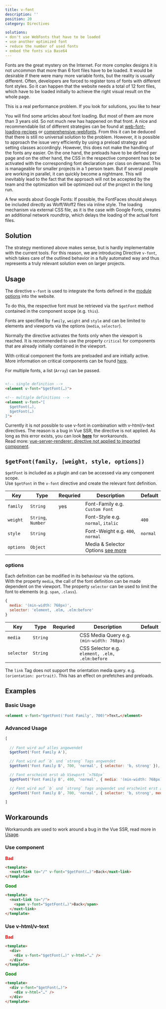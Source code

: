 ```yaml
---
title: v-font
description: ''
position: 20
category: Directives

solutions: 
- don't use WebFonts that have to be loaded
- use another optimized font
- reduce the number of used fonts
- embed the fonts via Base64
---
```


Fonts are the great mystery on the Internet. For more complex designs it is not uncommon that more than 6 font files have to be loaded. It would be desirable if there were many more variable fonts, but the reality is usually different. Often, developers are forced to register tons of fonts with different font styles. So it can happen that the website needs a total of 12 font files, which have to be loaded initially to achieve the right visual result on the whole page.

This is a real performance problem. If you look for solutions, you like to hear

<list :items="solutions" type="info"></list>

You will find some articles about font loading. But most of them are more than 3 years old. So not much new has happened on that front. A nice and recommendable list of different strategies can be found at [web-font-loading-recipes](https://github.com/zachleat/web-font-loading-recipes) or 
[comprehensive-webfonts](https://www.zachleat.com/web/comprehensive-webfonts/). From this it can be deduced that there is still no universal solution to the problem. However, it is possible to approach the issue very efficiently by using a preload strategy and setting classes accordingly. However, this does not make the handling of the fonts any easier. On the one hand, the preloads have to be defined per page and on the other hand, the CSS in the respective component has to be activated with the corresponding font declaration per class on demand. This is manageable for smaller projects in a 1 person team. But if several people are working in parallel, it can quickly become a nightmare. This will inevitably lead to the fact that the approach will not be accepted by the team and the optimization will be optimized out of the project in the long run.

<alert type="info">A few words about Google Fonts: If possible, the FontFaces should always be included directly as Woff/Woff2 files via inline style. The loading mechanism via external CSS file, as it is the case with Google Fonts, creates an additional network roundtrip, which delays the loading of the actual font files.</alert>

## Solution

The strategy mentioned above makes sense, but is hardly implementable with the current tools. For this reason, we are introducing Directive `v-font`, which takes care of the outlined behavior in a fully automated way and thus represents a truly relevant solution even on larger projects.

## Usage

The directive `v-font` is used to integrate the fonts defined in the [module options](/options#fonts) into the website.

To do this, the respective font must be retrieved via the `$getFont` method contained in the component scope (e.g. `this`).

Fonts are specified by `family`, `weight` and `style` and can be limited to elements and viewports via the options (`media`, `selector`).

Normally the directive activates the fonts only when the viewport is reached.
It is recommended to use the property `critical` for components that are already initially contained in the viewport.

With critical component the fonts are preloaded and are initially active.  
More information on critical components can be found [here](/usage#critical-prop-for-critical-components).

For multiple fonts, a list (`Array`) can be passed.

````html

<!-- single definition -->
<element v-font="$getFont(…)">

<!-- multiple definitions -->
<element v-font="[
  $getFont(…),
  $getFont(…)
]">
````

<alert type="danger">Currently it is not possible to use v-font in combination with v-html/v-text directives. The reason is a bug in Vue SSR, the directive is not applied. As long as this error exists, you can look [**here**](/directives/v-font#workarounds) for workarounds.<br>Read more: [vue-server-renderer: directive not applied to imported component](https://github.com/vuejs/vue/issues/10733).
</alert>


## `$getFont(family, [weight, style, options])`

`$getFont` is included as a plugin and can be accessed via any component scope.  
Use `$getFont` in the `v-font` directive and create the relevant font definition.

| Key       | Type               | Requried | Description                                                     | Default  |
| --------- | ------------------ | -------- | --------------------------------------------------------------- | -------- |
| `family`  | `String`           | yes      | Font-Family e.g. `Custom Font`                                  |          |
| `weight`  | `String`, `Number` |          | Font-Style e.g. `normal`, `italic`                              | `400`    |
| `style`   | `String`           |          | Font-Weight e.g. `400`, `normal`                                | `normal` |
| `options` | `Object`           |          | Media & Selector Options [see more](/directives/v-font#options) |          |


### options

Each definition can be modified in its behaviour via the options.  
With the property `media`, the call of the font definition can be made dependent on the viewport. 
The property `selector` can be used to limit the font to elements (e.g. `span`, `.class`).

````js
{
  media: '(min-width: 768px)',
  selector: 'element, .elm, .elm:before'
}
````

| Key        | Type     | Requried | Description                                    | Default |
| ---------- | -------- | -------- | ---------------------------------------------- | ------- |
| `media`    | `String` |          | CSS Media Query e.g. `(min-width: 768px)`      |         |
| `selector` | `String` |          | CSS Selector e.g. `element, .elm, .elm:before` |         |


<alert type="danger">The `link` Tag does not support the orientation media query. e.g. `(orientation: portrait)`.
This has an effect on prefetches and preloads.
</alert>

## Examples

### Basic Usage

````html
<element v-font="$getFont('Font Family', 700)">Text…</element>
````
### Advanced Usage

````js
[
  
  // Font wird auf alles angewendet
  $getFont('Font Family A'),

  // Font wird auf `b` und `strong` Tags angwendet
  $getFont('Font Family B', 700, 'normal', { selector: 'b, strong' }),

  // Font erscheint erst ab Viewport `>768px`
  $getFont('Font Family B', 400, 'normal', { media: '(min-width: 768px)' }),

  // Font wird auf `b` und `strong` Tags angwendet und erscheint erst ab Viewport `>768px`
  $getFont('Font Family B', 700, 'normal', { selector: 'b, strong', media: '(min-width: 768px)' })

]
````

## Workarounds

Workarounds are used to work around a bug in the Vue SSR, read more in [Usage](/directives/v-font#usage).
### Use component

**<span style="color: red;">Bad</span>**
````html
<template>
  <nuxt-link to="/" v-font="$getFont(…)">Back</nuxt-link>
</template>
````

**<span style="color: green;">Good</span>**
````html
<template>
  <nuxt-link to="/">
    <span v-font="$getFont(…)">Back</span>
  </nuxt-link>
</template>
````

### Use v-html/v-text
**<span style="color: red;">Bad</span>**
````html
<template>
  <div>
    <div v-font="$getFont(…)" v-html="…" />
  </div>
</template>
````

**<span style="color: green;">Good</span>**
````html
<template>
  <div v-font="$getFont(…)">
    <div v-html="…" />
  </div>
</template>
````

